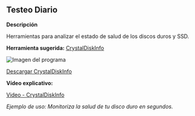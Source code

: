 ## Testeo Diario

**Descripción**

Herramientas para analizar el estado de salud de los discos duros y SSD.

**Herramienta sugerida:**  [CrystalDiskInfo](https://crystalmark.info/en/software/crystaldiskinfo/)

![Imagen del programa](https://img.youtube.com/vi/1ZtV9rKjK0s/0.jpg)

[Descargar CrystalDiskInfo](https://crystalmark.info/en/download/)

**Vídeo explicativo:**

  [Video - CrystalDiskInfo](https://www.youtube.com/watch?v=1ZtV9rKjK0s)

_Ejemplo de uso: Monitoriza la salud de tu disco duro en segundos._